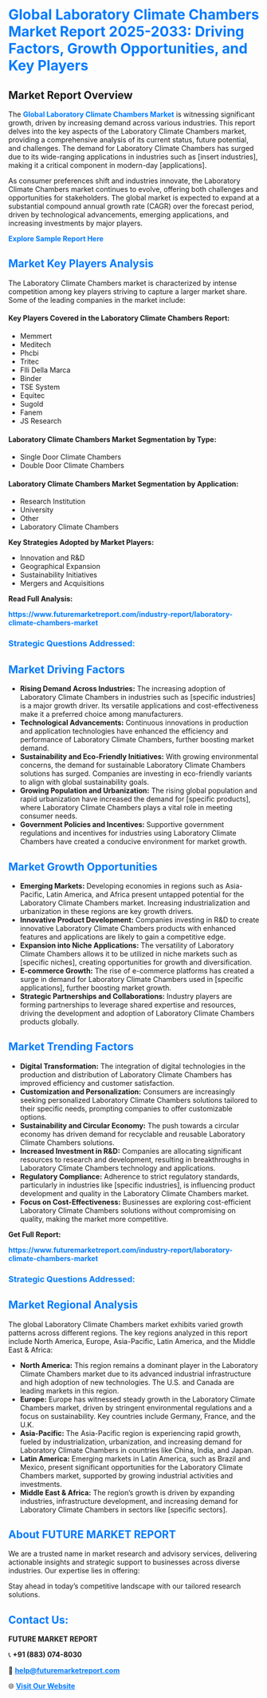 <h1 style="color: #007BFF;">Global Laboratory Climate Chambers Market Report 2025-2033: Driving Factors, Growth Opportunities, and Key Players</h1>

<section id="overview">
<h2>Market Report Overview</h2>
<p>The <a href="https://www.futuremarketreport.com/industry-report/laboratory-climate-chambers-market" style="color: #007BFF; text-decoration: none;"><strong>Global Laboratory Climate Chambers Market</strong></a> is witnessing significant growth, driven by increasing demand across various industries. This report delves into the key aspects of the Laboratory Climate Chambers market, providing a comprehensive analysis of its current status, future potential, and challenges. The demand for Laboratory Climate Chambers has surged due to its wide-ranging applications in industries such as [insert industries], making it a critical component in modern-day [applications].</p>
<p>As consumer preferences shift and industries innovate, the Laboratory Climate Chambers market continues to evolve, offering both challenges and opportunities for stakeholders. The global market is expected to expand at a substantial compound annual growth rate (CAGR) over the forecast period, driven by technological advancements, emerging applications, and increasing investments by major players.</p>
</section>

<section id="overview">
<p><a href="https://www.futuremarketreport.com/request-sample/reportId=122187" style="color: #007BFF; text-decoration: none;"><strong>Explore Sample Report Here</strong></a></p>
</section>

<section id="key-players">
<h2 style="color: #007BFF;">Market Key Players Analysis</h2>
<p>The Laboratory Climate Chambers market is characterized by intense competition among key players striving to capture a larger market share. Some of the leading companies in the market include:</p>
<h4>Key Players Covered in the Laboratory Climate Chambers Report:</h4>
<ul><li>Memmert</li><li>Meditech</li><li>Phcbi</li><li>Tritec</li><li>Flli Della Marca</li><li>Binder</li><li>TSE System</li><li>Equitec</li><li>Sugold</li><li>Fanem</li><li>JS Research</li></ul>
<h4>Laboratory Climate Chambers Market Segmentation by Type:</h4>
<ul><li>Single Door Climate Chambers</li><li>Double Door Climate Chambers</li></ul>

<h4>Laboratory Climate Chambers Market Segmentation by Application:</h4>
<ul><li>Research Institution</li><li>University</li><li>Other</li><li>Laboratory Climate Chambers</li></ul>
<p><strong>Key Strategies Adopted by Market Players:</strong></p>
<ul>
<li>Innovation and R&D</li>
<li>Geographical Expansion</li>
<li>Sustainability Initiatives</li>
<li>Mergers and Acquisitions</li>
</ul>
</section>

<section>
<p><strong>Read Full Analysis: </strong></p><a href="https://www.futuremarketreport.com/industry-report/laboratory-climate-chambers-market" style="color: #007BFF; text-decoration: none;"><strong>https://www.futuremarketreport.com/industry-report/laboratory-climate-chambers-market</strong></a>
<h3 style="color: #007BFF;">Strategic Questions Addressed:</h3>
</section>

<section id="driving-factors">
<h2 style="color: #007BFF;">Market Driving Factors</h2>
<ul>
<li><strong>Rising Demand Across Industries:</strong> The increasing adoption of Laboratory Climate Chambers in industries such as [specific industries] is a major growth driver. Its versatile applications and cost-effectiveness make it a preferred choice among manufacturers.</li>
<li><strong>Technological Advancements:</strong> Continuous innovations in production and application technologies have enhanced the efficiency and performance of Laboratory Climate Chambers, further boosting market demand.</li>
<li><strong>Sustainability and Eco-Friendly Initiatives:</strong> With growing environmental concerns, the demand for sustainable Laboratory Climate Chambers solutions has surged. Companies are investing in eco-friendly variants to align with global sustainability goals.</li>
<li><strong>Growing Population and Urbanization:</strong> The rising global population and rapid urbanization have increased the demand for [specific products], where Laboratory Climate Chambers plays a vital role in meeting consumer needs.</li>
<li><strong>Government Policies and Incentives:</strong> Supportive government regulations and incentives for industries using Laboratory Climate Chambers have created a conducive environment for market growth.</li>
</ul>
</section>

<section id="growth-opportunities">
<h2 style="color: #007BFF;">Market Growth Opportunities</h2>
<ul>
<li><strong>Emerging Markets:</strong> Developing economies in regions such as Asia-Pacific, Latin America, and Africa present untapped potential for the Laboratory Climate Chambers market. Increasing industrialization and urbanization in these regions are key growth drivers.</li>
<li><strong>Innovative Product Development:</strong> Companies investing in R&D to create innovative Laboratory Climate Chambers products with enhanced features and applications are likely to gain a competitive edge.</li>
<li><strong>Expansion into Niche Applications:</strong> The versatility of Laboratory Climate Chambers allows it to be utilized in niche markets such as [specific niches], creating opportunities for growth and diversification.</li>
<li><strong>E-commerce Growth:</strong> The rise of e-commerce platforms has created a surge in demand for Laboratory Climate Chambers used in [specific applications], further boosting market growth.</li>
<li><strong>Strategic Partnerships and Collaborations:</strong> Industry players are forming partnerships to leverage shared expertise and resources, driving the development and adoption of Laboratory Climate Chambers products globally.</li>
</ul>
</section>

<section id="trending-factors">
<h2 style="color: #007BFF;">Market Trending Factors</h2>
<ul>
<li><strong>Digital Transformation:</strong> The integration of digital technologies in the production and distribution of Laboratory Climate Chambers has improved efficiency and customer satisfaction.</li>
<li><strong>Customization and Personalization:</strong> Consumers are increasingly seeking personalized Laboratory Climate Chambers solutions tailored to their specific needs, prompting companies to offer customizable options.</li>
<li><strong>Sustainability and Circular Economy:</strong> The push towards a circular economy has driven demand for recyclable and reusable Laboratory Climate Chambers solutions.</li>
<li><strong>Increased Investment in R&D:</strong> Companies are allocating significant resources to research and development, resulting in breakthroughs in Laboratory Climate Chambers technology and applications.</li>
<li><strong>Regulatory Compliance:</strong> Adherence to strict regulatory standards, particularly in industries like [specific industries], is influencing product development and quality in the Laboratory Climate Chambers market.</li>
<li><strong>Focus on Cost-Effectiveness:</strong> Businesses are exploring cost-efficient Laboratory Climate Chambers solutions without compromising on quality, making the market more competitive.</li>
</ul>
</section>

<section>
<p><strong>Get Full Report: </strong></p><a href="https://www.futuremarketreport.com/industry-report/laboratory-climate-chambers-market" style="color: #007BFF; text-decoration: none;"><strong>https://www.futuremarketreport.com/industry-report/laboratory-climate-chambers-market</strong></a>
<h3 style="color: #007BFF;">Strategic Questions Addressed:</h3>
</section>


<section id="regional-analysis">
<h2 style="color: #007BFF;">Market Regional Analysis</h2>
<p>The global Laboratory Climate Chambers market exhibits varied growth patterns across different regions. The key regions analyzed in this report include North America, Europe, Asia-Pacific, Latin America, and the Middle East & Africa:</p>
<ul>
<li><strong>North America:</strong> This region remains a dominant player in the Laboratory Climate Chambers market due to its advanced industrial infrastructure and high adoption of new technologies. The U.S. and Canada are leading markets in this region.</li>
<li><strong>Europe:</strong> Europe has witnessed steady growth in the Laboratory Climate Chambers market, driven by stringent environmental regulations and a focus on sustainability. Key countries include Germany, France, and the U.K.</li>
<li><strong>Asia-Pacific:</strong> The Asia-Pacific region is experiencing rapid growth, fueled by industrialization, urbanization, and increasing demand for Laboratory Climate Chambers in countries like China, India, and Japan.</li>
<li><strong>Latin America:</strong> Emerging markets in Latin America, such as Brazil and Mexico, present significant opportunities for the Laboratory Climate Chambers market, supported by growing industrial activities and investments.</li>
<li><strong>Middle East & Africa:</strong> The region’s growth is driven by expanding industries, infrastructure development, and increasing demand for Laboratory Climate Chambers in sectors like [specific sectors].</li>
</ul>
</section>

<footer>
<h2 style="color: #007BFF;">About FUTURE MARKET REPORT</h2>
<p>We are a trusted name in market research and advisory services, delivering actionable insights and strategic support to businesses across diverse industries. Our expertise lies in offering:</p>

<p>Stay ahead in today’s competitive landscape with our tailored research solutions.</p>

<h2 style="color: #007BFF;">Contact Us:</h2>
<p><strong>FUTURE MARKET REPORT</strong></p>
<p>📞 <strong>+91 (883) 074-8030</strong></p>
<p>📧 <strong><a href="mailto:help@futuremarketreport.com" style="color: #007BFF;">help@futuremarketreport.com</a></strong></p>
<p>🌐 <strong><a href="https://www.futuremarketreport.com/" style="color: #007BFF;">Visit Our Website</a></strong></p>
</footer>